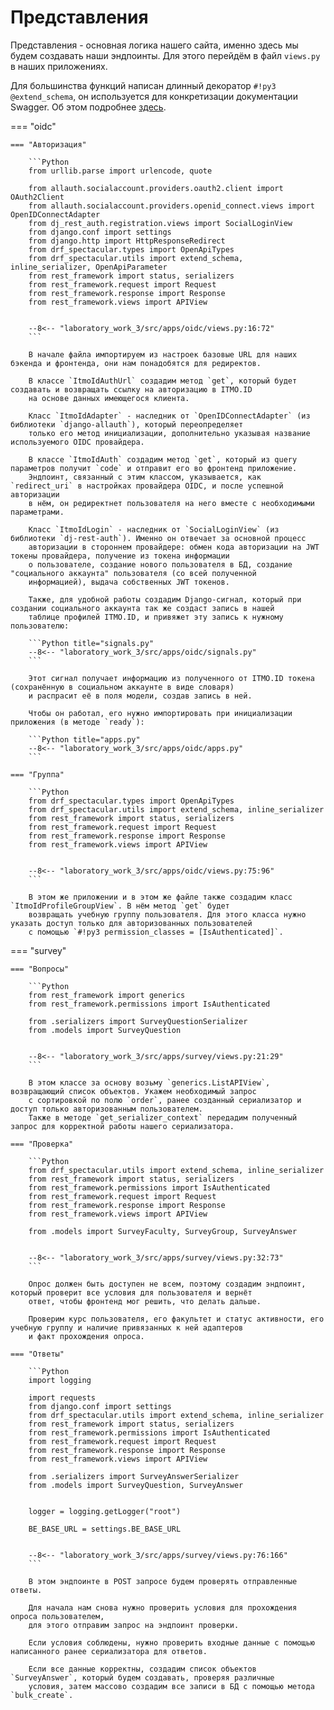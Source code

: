 # Представления

Представления - основная логика нашего сайта, именно здесь мы будем создавать наши эндпоинты. 
Для этого перейдём в файл `views.py` в наших приложениях.

Для большинства функций написан длинный декоратор `#!py3 @extend_schema`, он используется для конкретизации документации 
Swagger. Об этом подробнее [здесь](swagger.md).

=== "oidc"

    === "Авторизация"

        ```Python
        from urllib.parse import urlencode, quote
        
        from allauth.socialaccount.providers.oauth2.client import OAuth2Client
        from allauth.socialaccount.providers.openid_connect.views import OpenIDConnectAdapter
        from dj_rest_auth.registration.views import SocialLoginView
        from django.conf import settings
        from django.http import HttpResponseRedirect
        from drf_spectacular.types import OpenApiTypes
        from drf_spectacular.utils import extend_schema, inline_serializer, OpenApiParameter
        from rest_framework import status, serializers
        from rest_framework.request import Request
        from rest_framework.response import Response
        from rest_framework.views import APIView
    
    
        --8<-- "laboratory_work_3/src/apps/oidc/views.py:16:72"
        ```
    
        В начале файла импортируем из настроек базовые URL для наших бэкенда и фронтенда, они нам понадобятся для редиректов.

        В классе `ItmoIdAuthUrl` создадим метод `get`, который будет создавать и возвращать ссылку на авторизацию в ITMO.ID
        на основе данных имеющегося клиента.

        Класс `ItmoIdAdapter` - наследник от `OpenIDConnectAdapter` (из библиотеки `django-allauth`), который переопределяет
        только его метод инициализации, дополнительно указывая название используемого OIDC провайдера.

        В классе `ItmoIdAuth` создадим метод `get`, который из query параметров получит `code` и отправит его во фронтенд приложение. 
        Эндпоинт, связанный с этим классом, указывается, как `redirect_uri` в настройках провайдера OIDC, и после успешной авторизации 
        в нём, он редиректнет пользователя на него вместе с необходимыми параметрами.

        Класс `ItmoIdLogin` - наследник от `SocialLoginView` (из библиотеки `dj-rest-auth`). Именно он отвечает за основной процесс 
        авторизации в стороннем провайдере: обмен кода авторизации на JWT токены провайдера, получение из токена информации 
        о пользователе, создание нового пользователя в БД, создание "социального аккаунта" пользователя (со всей полученной 
        информацией), выдача собственных JWT токенов.

        Также, для удобной работы создадим Django-сигнал, который при создании социального аккаунта так же создаст запись в нашей 
        таблице профилей ITMO.ID, и привяжет эту запись к нужному пользователю:

        ```Python title="signals.py"
        --8<-- "laboratory_work_3/src/apps/oidc/signals.py"
        ```

        Этот сигнал получает информацию из полученного от ITMO.ID токена (сохранённую в социальном аккаунте в виде словаря) 
        и распрасит её в поля модели, создав запись в ней.

        Чтобы он работал, его нужно импортировать при инициализации приложения (в методе `ready`):

        ```Python title="apps.py"
        --8<-- "laboratory_work_3/src/apps/oidc/apps.py"
        ```

    === "Группа"

        ```Python
        from drf_spectacular.types import OpenApiTypes
        from drf_spectacular.utils import extend_schema, inline_serializer
        from rest_framework import status, serializers
        from rest_framework.request import Request
        from rest_framework.response import Response
        from rest_framework.views import APIView
    
    
        --8<-- "laboratory_work_3/src/apps/oidc/views.py:75:96"
        ```

        В этом же приложении и в этом же файле также создадим класс `ItmoIdProfileGroupView`. В нём метод `get` будет 
        возвращать учебную группу пользователя. Для этого класса нужно указать доступ только для авторизованных пользователей 
        с помощью `#!py3 permission_classes = [IsAuthenticated]`.

=== "survey"

    === "Вопросы"

        ```Python
        from rest_framework import generics
        from rest_framework.permissions import IsAuthenticated
        
        from .serializers import SurveyQuestionSerializer
        from .models import SurveyQuestion
    
    
        --8<-- "laboratory_work_3/src/apps/survey/views.py:21:29"
        ```

        В этом классе за основу возьму `generics.ListAPIView`, возвращающий список объектов. Укажем необходимый запрос 
        с сортировкой по полю `order`, ранее созданный сериализатор и доступ только авторизованным пользователем. 
        Также в методе `get_serializer_context` передадим полученный запрос для корректной работы нашего сериализатора.

    === "Проверка"

        ```Python
        from drf_spectacular.utils import extend_schema, inline_serializer
        from rest_framework import status, serializers
        from rest_framework.permissions import IsAuthenticated
        from rest_framework.request import Request
        from rest_framework.response import Response
        from rest_framework.views import APIView
        
        from .models import SurveyFaculty, SurveyGroup, SurveyAnswer
    
    
        --8<-- "laboratory_work_3/src/apps/survey/views.py:32:73"
        ```

        Опрос должен быть доступен не всем, поэтому создадим эндпоинт, который проверит все условия для пользователя и вернёт 
        ответ, чтобы фронтенд мог решить, что делать дальше.

        Проверим курс пользователя, его факультет и статус активности, его учебную группу и наличие привязанных к ней адаптеров 
        и факт прохождения опроса.

    === "Ответы"

        ```Python
        import logging
        
        import requests
        from django.conf import settings
        from drf_spectacular.utils import extend_schema, inline_serializer
        from rest_framework import status, serializers
        from rest_framework.permissions import IsAuthenticated
        from rest_framework.request import Request
        from rest_framework.response import Response
        from rest_framework.views import APIView
        
        from .serializers import SurveyAnswerSerializer
        from .models import SurveyQuestion, SurveyAnswer
        
        
        logger = logging.getLogger("root")
        
        BE_BASE_URL = settings.BE_BASE_URL
    
    
        --8<-- "laboratory_work_3/src/apps/survey/views.py:76:166"
        ```

        В этом эндпоинте в POST запросе будем проверять отправленные ответы.

        Для начала нам снова нужно проверить условия для прохождения опроса пользователем, 
        для этого отправим запрос на эндпоинт проверки.

        Если условия соблюдены, нужно проверить входные данные с помощью написанного ранее сериализатора для ответов.

        Если все данные корректны, создадим список объектов `SurveyAnswer`, который будем создавать, проверяя различные 
        условия, затем массово создадим все записи в БД с помощью метода `bulk_create`.